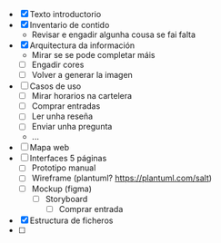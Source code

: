 - [x] Texto introductorio
- [X] Inventario de contido
    - Revisar e engadir algunha cousa se fai falta
- [x] Arquitectura da información
    - Mirar se se pode completar máis
    - [ ] Engadir cores
    - [ ] Volver a generar la imagen
- [ ] Casos de uso
    - [ ] Mirar horarios na cartelera
    - [ ] Comprar entradas
    - [ ] Ler unha reseña
    - [ ] Enviar unha pregunta
    - ...
- [ ] Mapa web
- [ ] Interfaces 5 páginas
    - [ ] Prototipo manual
    - [ ] Wireframe (plantuml? https://plantuml.com/salt)
    - [ ] Mockup (figma)
      - [ ] Storyboard
        - [ ] Comprar entrada
- [x] Estructura de ficheros
- [ ] 

